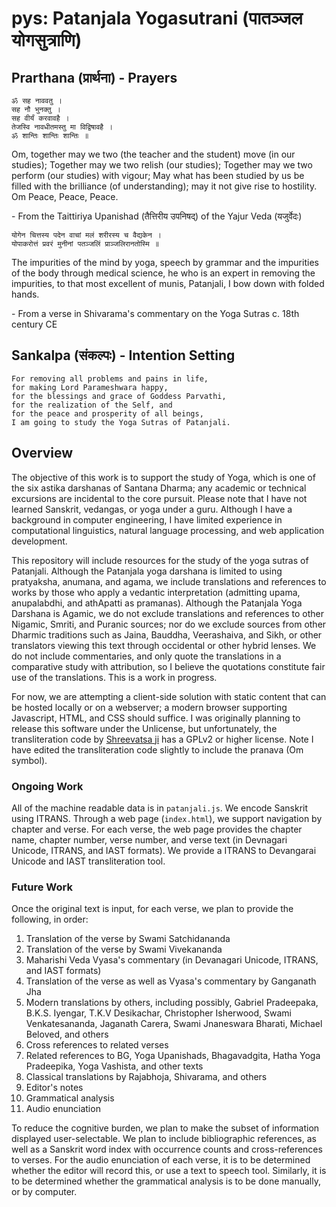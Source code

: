 # pys: Patanjala Yogasutrani (पातञ्जल योगसुत्राणि)

## Prarthana (प्रार्थना) - Prayers 

```
ॐ सह नाववतु ।
सह नौ भुनक्तु ।
सह वीर्यं करवावहै ।
तेजस्वि नावधीतमस्तु मा विद्विषावहै ।
ॐ शान्तिः शान्तिः शान्तिः ॥
```

Om, together may we two (the teacher and the student) move (in our studies);
Together may we two relish (our studies);
Together may we two perform (our studies) with vigour;
May what has been studied by us be filled with the brilliance (of understanding); may it not give rise to hostility.
Om Peace, Peace, Peace.

\- From the Taittiriya Upanishad (तैत्तिरीय उपनिषद्) of the Yajur Veda (यजुर्वेदः)

```
योगेन चित्तस्य पदेन वाचां मलं शरीरस्य च वैद्यकेन । 
योपाकरोत्तं प्रवरं मुनीनां पतञ्जलिं प्राञ्जलिरानतोस्मि ॥
```

The impurities of the mind by yoga, speech by grammar and the impurities of the body through medical science,
he who is an expert in removing the impurities, to that most excellent of munis, Patanjali, I bow down with folded hands.

\- From a verse in Shivarama's commentary on the Yoga Sutras c. 18th century CE 

## Sankalpa (संकल्पः) - Intention Setting 

```
For removing all problems and pains in life,
for making Lord Parameshwara happy,
for the blessings and grace of Goddess Parvathi,
for the realization of the Self, and
for the peace and prosperity of all beings,
I am going to study the Yoga Sutras of Patanjali.
```

## Overview 

The objective of this work is to support the study of Yoga, which is one of the six astika darshanas of Santana Dharma; any academic or technical excursions are incidental to the core pursuit. Please note that I have not learned Sanskrit, vedangas, or yoga under a guru. Although I have a background in computer engineering, I have limited experience in computational linguistics, natural language processing, and web application development.

This repository will include resources for the study of the yoga sutras of Patanjali. Although the Patanjala yoga darshana is limited to using pratyaksha, anumana, and agama, we include translations and references to works by those who apply a vedantic interpretation (admitting upama, anupalabdhi, and athApatti as pramanas). Although the Patanjala Yoga Darshana is Agamic, we do not exclude translations and references to other Nigamic, Smriti, and Puranic sources; nor do we exclude sources from other Dharmic traditions such as Jaina, Bauddha, Veerashaiva, and Sikh, or other translators viewing this text through occidental or other hybrid lenses. We do not include commentaries, and only quote the translations in a comparative study with attribution, so I believe the quotations constitute fair use of the translations. This is a work in progress.

For now, we are attempting a client-side solution with static content that can be hosted locally or on a webserver; a modern browser supporting Javascript, HTML, and CSS should suffice. I was originally planning to release this software under the Unlicense, but unfortunately, the transliteration code by [Shreevatsa ji](http://shreevatsa.appspot.com/sanskrit/transliterate.html) has a GPLv2 or higher license. Note I have edited the transliteration code slightly to include the pranava (Om symbol).

### Ongoing Work
All of the machine readable data is in `patanjali.js`. We encode Sanskrit using ITRANS. Through a web page (`index.html`), we support navigation by chapter and verse. 
For each verse, the web page provides the chapter name, chapter number, verse number, and verse text (in Devnagari Unicode, ITRANS, and IAST formats). We provide a ITRANS to Devangarai Unicode and IAST transliteration tool. 

### Future Work
Once the original text is input, for each verse, we plan to provide the following, in order:
  1. Translation of the verse by Swami Satchidananda
  2. Translation of the verse by Swami Vivekananda
  3. Maharishi Veda Vyasa's commentary (in Devanagari Unicode, ITRANS, and IAST formats)
  4. Translation of the verse as well as Vyasa's commentary by Ganganath Jha
  5. Modern translations by others, including possibly, Gabriel Pradeepaka, B.K.S. Iyengar, T.K.V Desikachar, Christopher Isherwood, Swami Venkatesananda, Jaganath Carera, Swami Jnaneswara Bharati, Michael Beloved, and others
  6. Cross references to related verses
  7. Related references to BG, Yoga Upanishads, Bhagavadgita, Hatha Yoga Pradeepika, Yoga Vashista, and other texts
  8. Classical translations by Rajabhoja, Shivarama, and others
  9. Editor's notes
  10. Grammatical analysis
  11. Audio enunciation

To reduce the cognitive burden, we plan to make the subset of information displayed user-selectable. We plan to include bibliographic references, as well as a Sanskrit word index with occurrence counts and cross-references to verses. For the audio enunciation of each verse, it is to be determined whether the editor will record this, or use a text to speech tool. Similarly, it is to be determined whether the grammatical analysis is to be done manually, or by computer.
